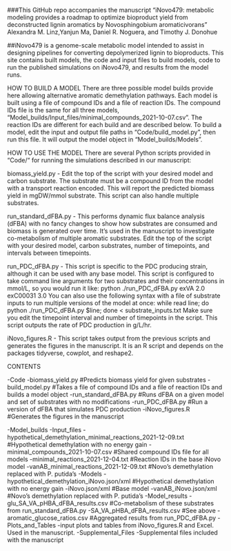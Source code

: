###This GitHub repo accompanies the manuscript “iNovo479: metabolic modeling provides a roadmap to optimize bioproduct yield from deconstructed lignin aromatics by Novosphingobium aromaticivorans”
Alexandra M. Linz,Yanjun Ma, Daniel R. Noguera, and Timothy J. Donohue

##iNovo479 is a genome-scale metabolic model intended to assist in designing pipelines for converting depolymerized lignin to bioproducts. This site contains built models, the code and input files to build models, code to run the published simulations on iNovo479, and results from the model runs.

HOW TO BUILD A MODEL
There are three possible model builds provide here allowing alternative aromatic demethylation pathways. Each model is built using a file of compound IDs and a file of reaction IDs. The compound IDs file is the same for all three models, “Model_builds/Input_files/minimal_compounds_2021-10-07.csv”. The reaction IDs are different for each build and are described below. To build a model, edit the input and output file paths in “Code/build_model.py”, then run this file. It will output the model object in “Model_builds/Models”.

HOW TO USE THE MODEL
There are several Python scripts provided in “Code/“ for running the simulations described in our manuscript:

biomass_yield.py - Edit the top of the script with your desired model and carbon substrate. The substrate must be a compound ID from the model with a transport reaction encoded. This will report the predicted biomass yield in mgDW/mmol substrate. This script can also handle multiple substrates.

run_standard_dFBA.py - This performs dynamic flux balance analysis (dFBA) with no fancy changes to show how substrates are consumed and biomass is generated over time. It’s used in the manuscript to investigate co-metabolism of multiple aromatic substrates. Edit the top of the script with your desired model, carbon substrates, number of timepoints, and intervals between timepoints.

run_PDC_dFBA.py - This script is specific to the PDC producing strain, although it can be used with any base model. This script is configured to take command line arguments for two substrates and their concentrations in mmol/L, so you would run it like:
python ./run_PDC_dFBA.py exVA 2.0 exC00031 3.0
You can also use the following syntax with a file of substrate inputs to run multiple versions of the model at once:
while read line; do python ./run_PDC_dFBA.py $line; done < substrate_inputs.txt
Make sure you edit the timepoint interval and number of timepoints in the script. This script outputs the rate of PDC production in g/L/hr.

iNovo_figures.R - This script takes output from the previous scripts and generates the figures in the manuscript. It is an R script and depends on the packages tidyverse, cowplot, and reshape2.

CONTENTS

-Code
	-biomass_yield.py	#Predicts biomass yield for given substrates
	-build_model.py	#Takes a file of compound IDs and a file of reaction IDs and builds a model object
	-run_standard_dFBA.py	#Runs dFBA on a given model and set of substrates with no modifications
	-run_PDC_dFBA.py	#Run a version of dFBA that simulates PDC production
	-iNovo_figures.R	#Generates the figures in the manuscript

-Model_builds
	-Input_files
		-hypothetical_demethylation_minimal_reactions_2021-12-09.txt	#Hypothetical demethylation with no energy gain
		-minimal_compounds_2021-10-07.csv	#Shared compound IDs file for all models
		-minimal_reactions_2021-12-04.txt	#Reaction IDs in the base iNovo model
		-vanAB_minimal_reactions_2021-12-09.txt	#Novo’s demethylation replaced with P. putida’s 
	-Models
		-hypothetical_demethylation_iNovo.json/xml	#Hypothetical demethylation with no energy gain
		-iNovo.json/xml	#Base model
		-vanAB_iNovo.json/xml	#Novo’s demethylation replaced with P. putida’s 
-Model_results
	-glu_SA_VA_pHBA_dFBA_results.csv	#Co-metabolism of these substrates from run_standard_dFBA.py
	-SA_VA_pHBA_dFBA_results.csv	#See above
	-aromatic_glucose_ratios.csv	#Aggregated results from run_PDC_dFBA.py
-Plots_and_Tables
	-input plots and tables from iNovo_figures.R and Excel. Used in the manuscript.
-Supplemental_Files
	-Supplemental files included with the manuscript
